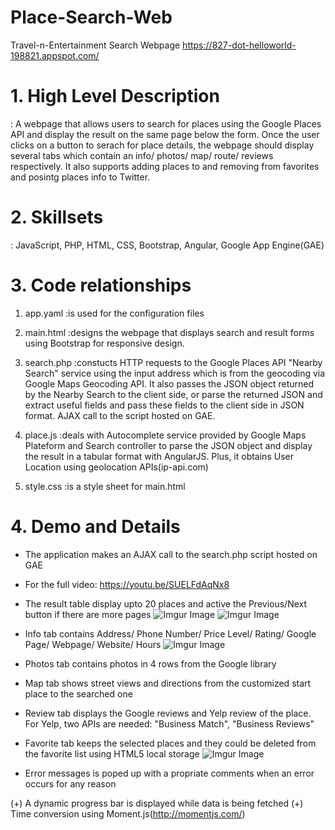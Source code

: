 # Place-Search-Web
Travel-n-Entertainment Search Webpage
https://827-dot-helloworld-198821.appspot.com/

# 1. High Level Description
: A webpage that allows users to search for places using the Google Places API and display the result on the same page below the form. Once the user clicks on a button to serach for place details, the webpage should display several tabs which contain an info/ photos/ map/ route/ reviews respectively. It also supports adding places to and removing from favorites and posintg places info to Twitter. 
   
   
# 2. Skillsets
: JavaScript, PHP, HTML, CSS, Bootstrap, Angular, Google App Engine(GAE)
   
   
# 3. Code relationships
1) app.yaml
:is used for the configuration files

2) main.html
:designs the webpage that displays search and result forms using Bootstrap for responsive design.

3) search.php
:constucts HTTP requests to the Google Places API "Nearby Search" service using the input address which is from                the geocoding via Google Maps Geocoding API. It also passes the JSON object returned by the Nearby Search to                  the client side, or parse the returned JSON and extract useful fields and pass these fields to the client side                in JSON format. AJAX call to the script hosted on GAE. 

4) place.js
:deals with Autocomplete service provided by Google Maps Plateform and Search controller to parse the JSON                      object and display the result in a tabular format with AngularJS. Plus, it obtains User Location using                        geolocation APIs(ip-api.com)

5) style.css
:is a style sheet for main.html


# 4. Demo and Details
- The application makes an AJAX call to the search.php script hosted on GAE
- For the full video: https://youtu.be/SUELFdAqNx8

- The result table display upto 20 places and active the Previous/Next button if there are more pages
![Imgur Image](https://imgur.com/Eobq9o0.gif)
![Imgur Image](https://imgur.com/ySfpBSA.gif)

- Info tab contains Address/ Phone Number/ Price Level/ Rating/ Google Page/ Webpage/ Website/ Hours
![Imgur Image](https://imgur.com/a/RZmJ0VG.gif)

- Photos tab contains photos in 4 rows from the Google library

- Map tab shows street views and directions from the customized start place to the searched one

- Review tab displays the Google reviews and Yelp review of the place. For Yelp, two APIs are needed: "Business Match", "Business Reviews" 

- Favorite tab keeps the selected places and they could be deleted from the favorite list using HTML5 local storage 
![Imgur Image](https://imgur.com/a/5zC1sH4)

- Error messages is poped up with a propriate comments when an error occurs for any reason

(+) A dynamic progress bar is displayed while data is being fetched
(+) Time conversion using Moment.js(http://momentjs.com/)

